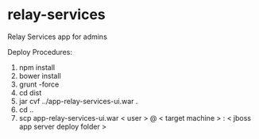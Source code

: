 relay-services
==============

Relay Services app for admins

Deploy Procedures:

1. npm install 
2. bower install
3. grunt -force
4. cd dist
5. jar cvf ../app-relay-services-ui.war .
6. cd ..
7. scp app-relay-services-ui.war \< user \> @ \< target machine \> : \< jboss app server deploy folder \>
